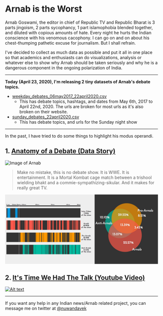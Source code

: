 # Arnab is the Worst

Arnab Goswami, the editor in chief of Republic TV and Republic Bharat is 3 parts jingoism, 2 parts sycophancy, 1 part islamophobia blended together, and diluted with copious amounts of hate. Every night he hurts the Indian conscience with his venomous cacophony. I can go on and on about his chest-thumping pathetic excuse for journalism. But I shall refrain.

I've decided to collect as much data as possible and put it all in one place so that academics and enthusiasts can do visualizations, analysis or whatever else to show why Arnab should be taken seriously and why he is a dangerous component in the ongoing polarization of India.

---
**Today (April 23, 2020), I'm releasing 2 tiny datasets of Arnab's debate topics.**
- [weekday_debates_06may2017_22april2020.csv](weekday_debates_06may2017_22april2020.csv)
    - This has debate topics, hashtags, and dates from May 6th, 2017 to April 22nd, 2020. The urls are broken for most urls as it's also broken on their website.
- [sunday_debates_22april2020.csv](sunday_debates_22april2020.csv)
    - This has debate topics, and urls for the Sunday night show
---
In the past, I have tried to do some things to highlight his modus operandi.

## 1. [Anatomy of a Debate (Data Story)](https://vivekaithal.co/shoutitout)
![Image of Arnab](https://vivekaithal.co/shoutitout/arnab.jpg)


>Make no mistake, this is no debate show. It is WWE. It is entertainment. It is a Mortal Kombat cage match between a trishool wielding bhakt and a commie-sympathizing-sikular.
And it makes for really great TV.

![Image of Analysis](shoutitout.jpg)

## 2. [It's Time We Had The Talk (Youtube Video)](https://www.youtube.com/watch?v=XK7y3OsKQzY)
[![Alt text](https://img.youtube.com/vi/XK7y3OsKQzY/0.jpg)](https://www.youtube.com/watch?v=XK7y3OsKQzY)

---

If you want any help in any Indian news/Arnab related project, you can message me on twitter at [@nuwandavek](https://twitter.com/nuwandavek)